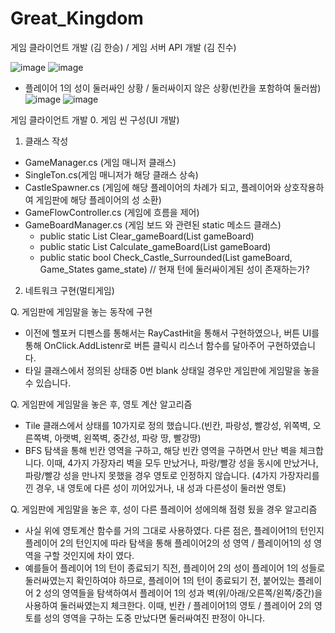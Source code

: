 # Great_Kingdom
게임 클라이언트 개발 (김 한승) / 게임 서버 API 개발 (김 진수) 

![image](https://github.com/Kor-HanS/Great_Kingdom/assets/99121615/e03ab13b-5f18-41e6-a950-5fb39dda2ffe)
![image](https://github.com/Kor-HanS/Great_Kingdom/assets/99121615/2864cec6-9db4-4267-90ab-981336494da1)

- 플레이어 1의 성이 둘러싸인 상황 / 둘러싸이지 않은 상황(빈칸을 포함하여 둘러쌈)
![image](https://github.com/Kor-HanS/Great_Kingdom/assets/99121615/886ca167-fa4c-4482-a1ff-41453563add6)
![image](https://github.com/Kor-HanS/Great_Kingdom/assets/99121615/a3ee60a3-c431-4f92-9799-8d79bc0bf09b)

게임 클라이언트 개발
0. 게임 씬 구성(UI 개발)
1. 클래스 작성
- GameManager.cs (게임 매니저 클래스)
- SingleTon.cs(게임 매니저가 해당 클래스 상속)
- CastleSpawner.cs (게임에 해당 플레이어의 차례가 되고, 플레이어와 상호작용하여 게임판에 해당 플레이어의 성 소환)
- GameFlowController.cs (게임에 흐름을 제어)
- GameBoardManager.cs (게임 보드 와 관련된 static 메소드 클래스)
  - public static List<GameObject> Clear_gameBoard(List<GameObject> gameBoard)
  - public static List<GameObject> Calculate_gameBoard(List<GameObject> gameBoard)
  - public static bool Check_Castle_Surrounded(List<GameObject> gameBoard, Game_States game_state) // 현재 턴에 둘러싸이게된 성이 존재하는가?
2. 네트워크 구현(멀티게임)


Q. 게임판에 게임말을 놓는 동작에 구현
- 이전에 헬포커 디펜스를 통해서는 RayCastHit을 통해서 구현하였으나, 버튼 UI를 통해
  OnClick.AddListenr로 버튼 클릭시 리스너 함수를 달아주어 구현하였습니다.
- 타일 클래스에서 정의된 상태중 0번 blank 상태일 경우만 게임판에 게임말을 놓을 수 있습니다.

Q. 게임판에 게임말을 놓은 후, 영토 계산 알고리즘
- Tile 클래스에서 상태를 10가지로 정의 했습니다.(빈칸, 파랑성, 빨강성, 위쪽벽, 오른쪽벽, 아랫벽, 왼쪽벽, 중간성, 파랑 땅, 빨강땅)
- BFS 탐색을 통해 빈칸 영역을 구하고, 해당 빈칸 영역을 구하면서 만난 벽을 체크합니다.
이때, 4가지 가장자리 벽을 모두 만났거나, 파랑/빨강 성을 동시에 만났거나, 파랑/빨강 성을 만나지 못했을 경우 영토로 인정하지 않습니다.
(4가지 가장자리를 낀 경우, 내 영토에 다른 성이 끼어있거나, 내 성과 다른성이 둘러싼 영토)

Q. 게임판에 게임말을 놓은 후, 성이 다른 플레이어 성에의해 점령 됬을 경우 알고리즘
- 사실 위에 영토계산 함수를 거의 그대로 사용하였다. 다른 점은, 플레이어1의 턴인지 플레이어 2의 턴인지에 따라 탐색을 통해 플레이어2의 성 영역 / 플레이어1의 성 영역을 구할 것인지에 차이 였다.
- 예를들어 플레이어 1의 턴이 종료되기 직전, 플레이어 2의 성이 플레이어 1의 성들로 둘러싸였는지 확인하여야 하므로,
플레이어 1의 턴이 종료되기 전, 붙어있는 플레이어 2 성의 영역들을 탐색하여서 플레이어 1의 성과 벽(위/아래/오른쪽/왼쪽/중간)을 사용하여 둘러싸였는지 체크한다.
이때, 빈칸 / 플레이어1의 영토 / 플레이어 2의 영토를 성의 영역을 구하는 도중 만났다면 둘러싸여진 판정이 아니다.
